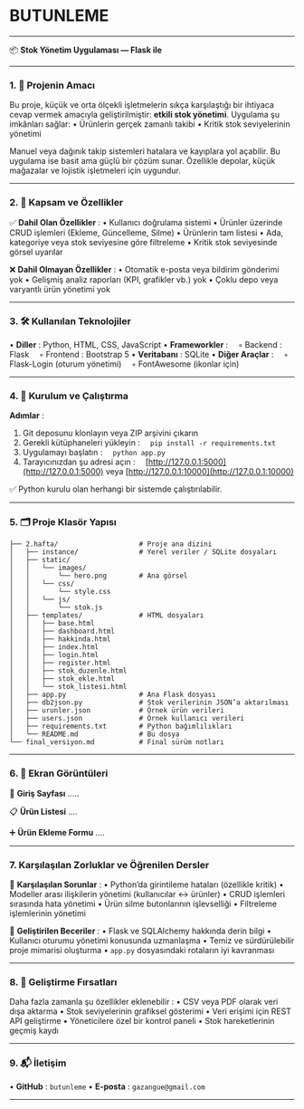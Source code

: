 # BUTUNLEME


---

📦 **Stok Yönetim Uygulaması — Flask ile**

---

### 1. 🎯 Projenin Amacı

Bu proje, küçük ve orta ölçekli işletmelerin sıkça karşılaştığı bir ihtiyaca cevap vermek amacıyla geliştirilmiştir: **etkili stok yönetimi**. Uygulama şu imkânları sağlar:
• Ürünlerin gerçek zamanlı takibi
• Kritik stok seviyelerinin yönetimi

Manuel veya dağınık takip sistemleri hatalara ve kayıplara yol açabilir. Bu uygulama ise basit ama güçlü bir çözüm sunar. Özellikle depolar, küçük mağazalar ve lojistik işletmeleri için uygundur.

---

### 2. 🧩 Kapsam ve Özellikler

✅ **Dahil Olan Özellikler** :
• Kullanıcı doğrulama sistemi
• Ürünler üzerinde CRUD işlemleri (Ekleme, Güncelleme, Silme)
• Ürünlerin tam listesi
• Ada, kategoriye veya stok seviyesine göre filtreleme
• Kritik stok seviyesinde görsel uyarılar

❌ **Dahil Olmayan Özellikler** :
• Otomatik e-posta veya bildirim gönderimi yok
• Gelişmiş analiz raporları (KPI, grafikler vb.) yok
• Çoklu depo veya varyantlı ürün yönetimi yok

---

### 3. 🛠 Kullanılan Teknolojiler

• **Diller** : Python, HTML, CSS, JavaScript
• **Frameworkler** :
 ◦ Backend : Flask
 ◦ Frontend : Bootstrap 5
• **Veritabanı** : SQLite
• **Diğer Araçlar** :
 ◦ Flask-Login (oturum yönetimi)
 ◦ FontAwesome (ikonlar için)

---

### 4. 🚀 Kurulum ve Çalıştırma

**Adımlar** :

1. Git deposunu klonlayın veya ZIP arşivini çıkarın
2. Gerekli kütüphaneleri yükleyin :
    `pip install -r requirements.txt`
3. Uygulamayı başlatın :
    `python app.py`
4. Tarayıcınızdan şu adresi açın :
    [http://127.0.0.1:5000](http://127.0.0.1:5000) veya [http://127.0.0.1:10000](http://127.0.0.1:10000)

✅ Python kurulu olan herhangi bir sistemde çalıştırılabilir.

---

### 5. 🗂 Proje Klasör Yapısı

```
├── 2.hafta/                    # Proje ana dizini  
│   ├── instance/               # Yerel veriler / SQLite dosyaları  
│   ├── static/  
│   │   └── images/  
│   │       └── hero.png        # Ana görsel  
│   │   └── css/  
│   │       └── style.css  
│   │   └── js/  
│   │       └── stok.js  
│   ├── templates/              # HTML dosyaları  
│   │   ├── base.html  
│   │   ├── dashboard.html  
│   │   ├── hakkinda.html  
│   │   ├── index.html  
│   │   ├── login.html  
│   │   ├── register.html  
│   │   ├── stok_duzenle.html  
│   │   ├── stok_ekle.html  
│   │   └── stok_listesi.html  
│   ├── app.py                  # Ana Flask dosyası  
│   ├── db2json.py              # Stok verilerinin JSON’a aktarılması  
│   ├── urunler.json            # Örnek ürün verileri  
│   ├── users.json              # Örnek kullanıcı verileri  
│   ├── requirements.txt        # Python bağımlılıkları  
│   └── README.md               # Bu dosya  
└── final_versiyon.md           # Final sürüm notları  
```

---

### 6. 📸 Ekran Görüntüleri

🔐 **Giriş Sayfası**
.....

📋 **Ürün Listesi**
....

➕ **Ürün Ekleme Formu**
....

---

### 7.  Karşılaşılan Zorluklar ve Öğrenilen Dersler

🔧 **Karşılaşılan Sorunlar** :
• Python’da girintileme hataları (özellikle kritik)
• Modeller arası ilişkilerin yönetimi (kullanıcılar ↔ ürünler)
• CRUD işlemleri sırasında hata yönetimi
• Ürün silme butonlarının işlevselliği
• Filtreleme işlemlerinin yönetimi

📘 **Geliştirilen Beceriler** :
• Flask ve SQLAlchemy hakkında derin bilgi
• Kullanıcı oturumu yönetimi konusunda uzmanlaşma
• Temiz ve sürdürülebilir proje mimarisi oluşturma
• `app.py` dosyasındaki rotaların iyi kavranması

---

### 8. 🌱 Geliştirme Fırsatları

Daha fazla zamanla şu özellikler eklenebilir :
• CSV veya PDF olarak veri dışa aktarma
• Stok seviyelerinin grafiksel gösterimi
• Veri erişimi için REST API geliştirme
• Yöneticilere özel bir kontrol paneli
• Stok hareketlerinin geçmiş kaydı

---

### 9. 📬 İletişim

• **GitHub** : `butunleme` 
• **E-posta** : `gazangue@gmail.com`

---
